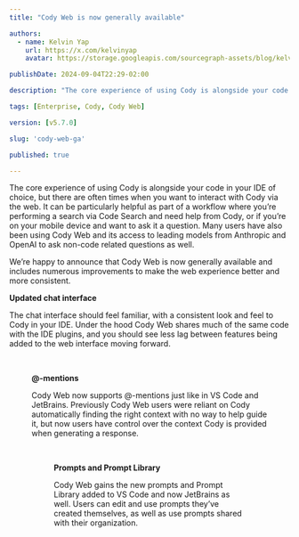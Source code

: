 ```yaml
---
title: "Cody Web is now generally available"

authors:
  - name: Kelvin Yap
    url: https://x.com/kelvinyap
    avatar: https://storage.googleapis.com/sourcegraph-assets/blog/kelvin_avatar.png

publishDate: 2024-09-04T22:29-02:00

description: "The core experience of using Cody is alongside your code in your IDE of choice, but there are often times when you want to interact with Cody via the web. It can be particularly helpful as part of a workflow where you’re performing a search via Code Search and need help from Cody, or if you’re on your mobile device and want to ask it a question. We’re happy to announce that Cody Web is now generally available and includes numerous improvements to make the web experience better and more consistent."

tags: [Enterprise, Cody, Cody Web]

version: [v5.7.0]

slug: 'cody-web-ga'

published: true

---
```


The core experience of using Cody is alongside your code in your IDE of choice, but there are often times when you want to interact with Cody via the web. It can be particularly helpful as part of a workflow where you’re performing a search via Code Search and need help from Cody, or if you’re on your mobile device and want to ask it a question. Many users have also been using Cody Web and its access to leading models from Anthropic and OpenAI to ask non-code related questions as well.

We’re happy to announce that Cody Web is now generally available and includes numerous improvements to make the web experience better and more consistent.

**Updated chat interface**

The chat interface should feel familiar, with a consistent look and feel to Cody in your IDE. Under the hood Cody Web shares much of the same code with the IDE plugins, and you should see less lag between features being added to the web interface moving forward.

<Figure
  src="https://storage.googleapis.com/sourcegraph-assets/changelog/cody-web-ga/cody-web-ui.png"
  alt="Cody Web has an updated chat interface"
/>
<br />

**@-mentions**

Cody Web now supports @-mentions just like in VS Code and JetBrains. Previously Cody Web users were reliant on Cody automatically finding the right context with no way to help guide it, but now users have control over the context Cody is provided when generating a response.

<Figure
  src="https://storage.googleapis.com/sourcegraph-assets/changelog/cody-web-ga/cody-web-mentions.png"
  alt="Cody Web now supports @-mentions for context"
/>
<br />

**Prompts and Prompt Library**

Cody Web gains the new prompts and Prompt Library added to VS Code and now JetBrains as well. Users can edit and use prompts they’ve created themselves, as well as use prompts shared with their organization.

<Figure
  src="https://storage.googleapis.com/sourcegraph-assets/changelog/cody-web-ga/cody-web-prompts.png"
  alt="Cody Web has prompts and a Prompt Library"
/>
<br />